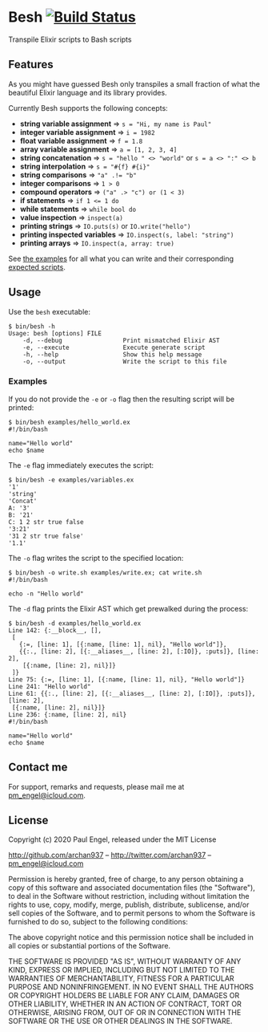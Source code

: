 # Besh [![Build Status](https://travis-ci.org/archan937/besh.svg?branch=master)](http://travis-ci.org/archan937/besh)

Transpile Elixir scripts to Bash scripts

## Features

As you might have guessed Besh only transpiles a small fraction of what the beautiful Elixir language and its library provides.

Currently Besh supports the following concepts:

* **string variable assignment** => `s = "Hi, my name is Paul"`
* **integer variable assignment** => `i = 1982`
* **float variable assignment** => `f = 1.8`
* **array variable assignment** => `a = [1, 2, 3, 4]`
* **string concatenation** => `s = "hello " <> "world"` or `s = a <> ":" <> b`
* **string interpolation** => `s = "#{f} #{i}"`
* **string comparisons** => `"a" .!= "b"`
* **integer comparisons** => `1 > 0`
* **compound operators** => `("a" .> "c") or (1 < 3)`
* **if statements** => `if 1 <= 1 do`
* **while statements** => `while bool do`
* **value inspection** => `inspect(a)`
* **printing strings** => `IO.puts(s)` or `IO.write("hello")`
* **printing inspected variables** => `IO.inspect(s, label: "string")`
* **printing arrays** => `IO.inspect(a, array: true)`

See [the examples](https://github.com/archan937/besh/tree/master/examples) for all what you can write and their corresponding [expected scripts](https://github.com/archan937/besh/tree/master/test/expected).

## Usage

Use the `besh` executable:

```shell
$ bin/besh -h
Usage: besh [options] FILE
    -d, --debug                 Print mismatched Elixir AST
    -e, --execute               Execute generate script
    -h, --help                  Show this help message
    -o, --output                Write the script to this file
```

### Examples

If you do not provide the `-e` or `-o` flag then the resulting script will be printed:

```shell
$ bin/besh examples/hello_world.ex
#!/bin/bash

name="Hello world"
echo $name
```

The `-e` flag immediately executes the script:

```shell
$ bin/besh -e examples/variables.ex
'1'
'string'
'Concat'
A: '3'
B: '21'
C: 1 2 str true false
'3:21'
'31 2 str true false'
'1.1'
```

The `-o` flag writes the script to the specified location:

```shell
$ bin/besh -o write.sh examples/write.ex; cat write.sh
#!/bin/bash

echo -n "Hello world"
```

The `-d` flag prints the Elixir AST which get prewalked during the process:

```shell
$ bin/besh -d examples/hello_world.ex
Line 142: {:__block__, [],
 [
   {:=, [line: 1], [{:name, [line: 1], nil}, "Hello world"]},
   {{:., [line: 2], [{:__aliases__, [line: 2], [:IO]}, :puts]}, [line: 2],
    [{:name, [line: 2], nil}]}
 ]}
Line 75: {:=, [line: 1], [{:name, [line: 1], nil}, "Hello world"]}
Line 241: "Hello world"
Line 61: {{:., [line: 2], [{:__aliases__, [line: 2], [:IO]}, :puts]}, [line: 2],
 [{:name, [line: 2], nil}]}
Line 236: {:name, [line: 2], nil}
#!/bin/bash

name="Hello world"
echo $name
```

## Contact me

For support, remarks and requests, please mail me at [pm_engel@icloud.com](mailto:pm_engel@icloud.com).

## License

Copyright (c) 2020 Paul Engel, released under the MIT License

http://github.com/archan937 – http://twitter.com/archan937 – [pm_engel@icloud.com](mailto:pm_engel@icloud.com)

Permission is hereby granted, free of charge, to any person obtaining a copy of this software and associated documentation files (the "Software"), to deal in the Software without restriction, including without limitation the rights to use, copy, modify, merge, publish, distribute, sublicense, and/or sell copies of the Software, and to permit persons to whom the Software is furnished to do so, subject to the following conditions:

The above copyright notice and this permission notice shall be included in all copies or substantial portions of the Software.

THE SOFTWARE IS PROVIDED "AS IS", WITHOUT WARRANTY OF ANY KIND, EXPRESS OR IMPLIED, INCLUDING BUT NOT LIMITED TO THE WARRANTIES OF MERCHANTABILITY, FITNESS FOR A PARTICULAR PURPOSE AND NONINFRINGEMENT. IN NO EVENT SHALL THE AUTHORS OR COPYRIGHT HOLDERS BE LIABLE FOR ANY CLAIM, DAMAGES OR OTHER LIABILITY, WHETHER IN AN ACTION OF CONTRACT, TORT OR OTHERWISE, ARISING FROM, OUT OF OR IN CONNECTION WITH THE SOFTWARE OR THE USE OR OTHER DEALINGS IN THE SOFTWARE.
